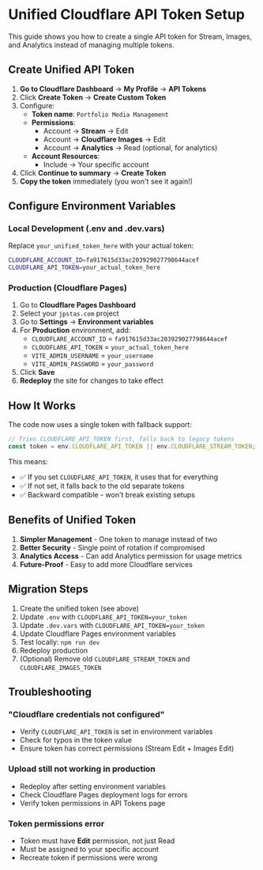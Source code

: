 # Unified Cloudflare API Token Setup

This guide shows you how to create a single API token for Stream, Images, and Analytics instead of managing multiple tokens.

## Create Unified API Token

1. **Go to Cloudflare Dashboard** → **My Profile** → **API Tokens**
2. Click **Create Token** → **Create Custom Token**
3. Configure:
   - **Token name**: `Portfolio Media Management`
   - **Permissions**:
     - Account → **Stream** → Edit
     - Account → **Cloudflare Images** → Edit
     - Account → **Analytics** → Read (optional, for analytics)
   - **Account Resources**:
     - Include → Your specific account
4. Click **Continue to summary** → **Create Token**
5. **Copy the token** immediately (you won't see it again!)

## Configure Environment Variables

### Local Development (.env and .dev.vars)

Replace `your_unified_token_here` with your actual token:

```bash
CLOUDFLARE_ACCOUNT_ID=fa917615d33ac203929027798644acef
CLOUDFLARE_API_TOKEN=your_actual_token_here
```

### Production (Cloudflare Pages)

1. Go to **Cloudflare Pages Dashboard**
2. Select your `jpstas.com` project
3. Go to **Settings** → **Environment variables**
4. For **Production** environment, add:
   - `CLOUDFLARE_ACCOUNT_ID` = `fa917615d33ac203929027798644acef`
   - `CLOUDFLARE_API_TOKEN` = `your_actual_token_here`
   - `VITE_ADMIN_USERNAME` = `your_username`
   - `VITE_ADMIN_PASSWORD` = `your_password`
5. Click **Save**
6. **Redeploy** the site for changes to take effect

## How It Works

The code now uses a single token with fallback support:

```typescript
// Tries CLOUDFLARE_API_TOKEN first, falls back to legacy tokens
const token = env.CLOUDFLARE_API_TOKEN || env.CLOUDFLARE_STREAM_TOKEN;
```

This means:
- ✅ If you set `CLOUDFLARE_API_TOKEN`, it uses that for everything
- ✅ If not set, it falls back to the old separate tokens
- ✅ Backward compatible - won't break existing setups

## Benefits of Unified Token

1. **Simpler Management** - One token to manage instead of two
2. **Better Security** - Single point of rotation if compromised
3. **Analytics Access** - Can add Analytics permission for usage metrics
4. **Future-Proof** - Easy to add more Cloudflare services

## Migration Steps

1. Create the unified token (see above)
2. Update `.env` with `CLOUDFLARE_API_TOKEN=your_token`
3. Update `.dev.vars` with `CLOUDFLARE_API_TOKEN=your_token`
4. Update Cloudflare Pages environment variables
5. Test locally: `npm run dev`
6. Redeploy production
7. (Optional) Remove old `CLOUDFLARE_STREAM_TOKEN` and `CLOUDFLARE_IMAGES_TOKEN`

## Troubleshooting

### "Cloudflare credentials not configured"
- Verify `CLOUDFLARE_API_TOKEN` is set in environment variables
- Check for typos in the token value
- Ensure token has correct permissions (Stream Edit + Images Edit)

### Upload still not working in production
- Redeploy after setting environment variables
- Check Cloudflare Pages deployment logs for errors
- Verify token permissions in API Tokens page

### Token permissions error
- Token must have **Edit** permission, not just Read
- Must be assigned to your specific account
- Recreate token if permissions were wrong
